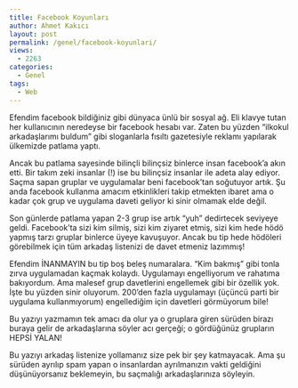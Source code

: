 ```yaml
---
title: Facebook Koyunları
author: Ahmet Kakıcı
layout: post
permalink: /genel/facebook-koyunlari/
views:
  - 2263
categories:
  - Genel
tags:
  - Web
---
```

Efendim facebook bildiğiniz gibi dünyaca ünlü bir sosyal ağ. Eli klavye tutan her kullanıcının neredeyse bir facebook hesabı var. Zaten bu yüzden &#8220;ilkokul arkadaşlarımı buldum&#8221; gibi sloganlarla fısıltı gazetesiyle reklamı yapılarak ülkemizde patlama yaptı.

Ancak bu patlama sayesinde bilinçli bilinçsiz binlerce insan facebook&#8217;a akın etti. Bir takım zeki insanlar (!) ise bu bilinçsiz insanlar ile adeta alay ediyor. Saçma sapan gruplar ve uygulamalar beni facebook&#8217;tan soğutuyor artık. Şu anda facebook kullanma amacım etkinlikleri takip etmekten ibaret ama o kadar çok grup ve uygulama daveti geliyor ki sinir olmamak elde değil.

<!--more-->

Son günlerde patlama yapan 2-3 grup ise artık &#8220;yuh&#8221; dedirtecek seviyeye geldi. Facebook&#8217;ta sizi kim silmiş, sizi kim ziyaret etmiş, sizi kim hede hödö yapmış tarzı gruplar binlerce üyeye kavuşuyor. Ancak bu tip hede hödöleri görebilmek için tüm arkadaş listenizi de davet etmeniz lazımmış!

Efendim İNANMAYIN bu tip boş beleş numaralara. &#8220;Kim bakmış&#8221; gibi tonla zırva uygulamadan kaçmak kolaydı. Uygulamayı engelliyorum ve rahatıma bakıyordum. Ama malesef grup davetlerini engellemek gibi bir özellik yok. İşte bu yüzden sinir oluyorum. 200&#8217;den fazla uygulamayı (üçüncü parti bir uygulama kullanmıyorum) engellediğim için davetleri görmüyorum bile!

Bu yazıyı yazmamın tek amacı da olur ya o gruplara giren sürüden birazı buraya gelir de arkadaşlarına söyler acı gerçeği; o gördüğünüz grupların HEPSİ YALAN!

Bu yazıyı arkadaş listenize yollamanız size pek bir şey katmayacak. Ama şu sürüden ayrılıp spam yapan o insanlardan ayrılmanızın vakti geldiğini düşünüyorsanız beklemeyin, bu saçmalığı arkadaşlarınıza söyleyin.
